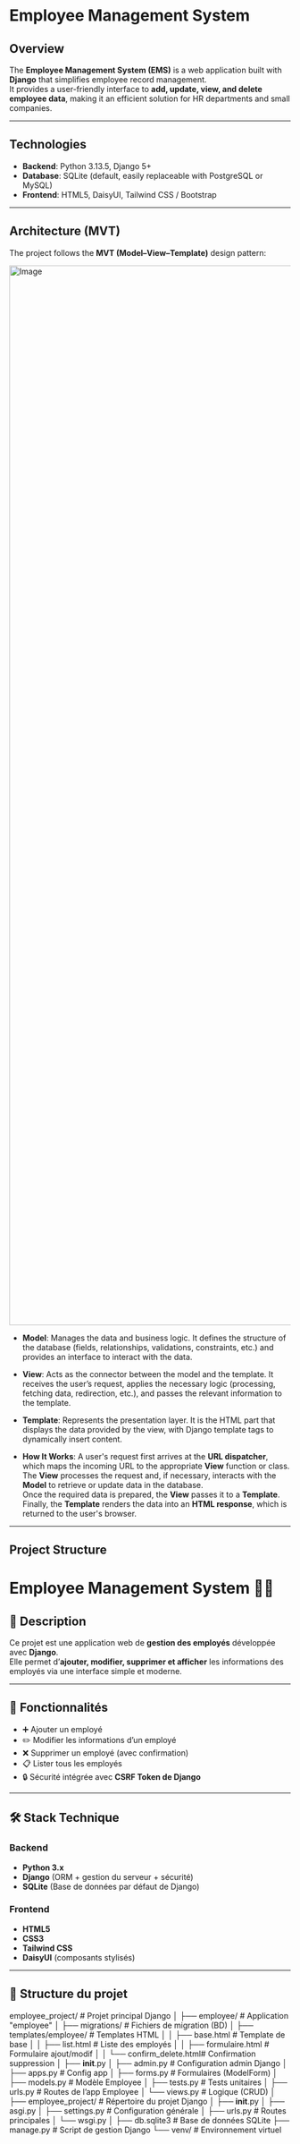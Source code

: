 #  Employee Management System  

##  Overview  
The **Employee Management System (EMS)** is a web application built with **Django** that simplifies employee record management.  
It provides a user-friendly interface to **add, update, view, and delete employee data**, making it an efficient solution for HR departments and small companies.  

---

##  Technologies  
- **Backend**: Python 3.13.5, Django 5+  
- **Database**: SQLite (default, easily replaceable with PostgreSQL or MySQL)  
- **Frontend**: HTML5, DaisyUI, Tailwind CSS / Bootstrap  
  

---

##  Architecture (MVT)  
The project follows the **MVT (Model–View–Template)** design pattern:
  
<img width="5704" height="1895" alt="Image" src="https://github.com/user-attachments/assets/ee42827a-e771-4ac7-a752-617a177ff73a" /> 

- **Model**: Manages the data and business logic. It defines the structure of the database (fields, relationships, validations, constraints, etc.) and provides an interface to interact with the data.

- **View**: Acts as the connector between the model and the template. It receives the user’s request, applies the necessary logic (processing, fetching data, redirection, etc.), and passes the relevant information to the template.

- **Template**: Represents the presentation layer. It is the HTML part that displays the data provided by the view, with Django template tags to dynamically insert content.

- **How It Works**:
A user's request first arrives at the **URL dispatcher**, which maps the incoming URL to the appropriate **View** function or class.  
The **View** processes the request and, if necessary, interacts with the **Model** to retrieve or update data in the database.  
Once the required data is prepared, the **View** passes it to a **Template**.  
Finally, the **Template** renders the data into an **HTML response**, which is returned to the user's browser.

---

##  Project Structure  

# Employee Management System 🧑‍💼  

## 📌 Description  
Ce projet est une application web de **gestion des employés** développée avec **Django**.  
Elle permet d’**ajouter, modifier, supprimer et afficher** les informations des employés via une interface simple et moderne.  

---

## 🚀 Fonctionnalités  
- ➕ Ajouter un employé  
- ✏️ Modifier les informations d’un employé  
- ❌ Supprimer un employé (avec confirmation)  
- 📋 Lister tous les employés  
- 🔒 Sécurité intégrée avec **CSRF Token de Django**  

---

## 🛠️ Stack Technique  
### Backend  
- **Python 3.x**  
- **Django** (ORM + gestion du serveur + sécurité)  
- **SQLite** (Base de données par défaut de Django)  

### Frontend  
- **HTML5**  
- **CSS3**  
- **Tailwind CSS**  
- **DaisyUI** (composants stylisés)  

---

## 📂 Structure du projet  


employee_project/              # Projet principal Django
│
├── employee/                  # Application "employee"
│   ├── migrations/            # Fichiers de migration (BD)
│   ├── templates/employee/    # Templates HTML
│   │   ├── base.html          # Template de base
│   │   ├── list.html          # Liste des employés
│   │   ├── formulaire.html    # Formulaire ajout/modif
│   │   └── confirm_delete.html# Confirmation suppression
│   ├── __init__.py
│   ├── admin.py               # Configuration admin Django
│   ├── apps.py                # Config app
│   ├── forms.py               # Formulaires (ModelForm)
│   ├── models.py              # Modèle Employee
│   ├── tests.py               # Tests unitaires
│   ├── urls.py                # Routes de l’app Employee
│   └── views.py               # Logique (CRUD)
│
├── employee_project/          # Répertoire du projet Django
│   ├── __init__.py
│   ├── asgi.py
│   ├── settings.py            # Configuration générale
│   ├── urls.py                # Routes principales
│   └── wsgi.py
│
├── db.sqlite3                 # Base de données SQLite
├── manage.py                  # Script de gestion Django
└── venv/                      # Environnement virtuel





